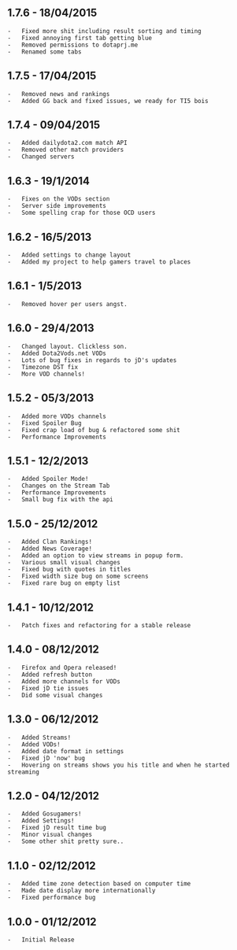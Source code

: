 ## 1.7.6 - 18/04/2015
    -   Fixed more shit including result sorting and timing
    -   Fixed annoying first tab getting blue
    -   Removed permissions to dotaprj.me
    -   Renamed some tabs
## 1.7.5 - 17/04/2015
    -   Removed news and rankings
    -   Added GG back and fixed issues, we ready for TI5 bois
## 1.7.4 - 09/04/2015
    -   Added dailydota2.com match API
    -   Removed other match providers
    -   Changed servers
## 1.6.3 - 19/1/2014
    -   Fixes on the VODs section
    -   Server side improvements
    -   Some spelling crap for those OCD users
## 1.6.2 - 16/5/2013
    -   Added settings to change layout
    -   Added my project to help gamers travel to places
## 1.6.1 - 1/5/2013
    -   Removed hover per users angst.
## 1.6.0 - 29/4/2013
    -   Changed layout. Clickless son.
    -   Added Dota2Vods.net VODs
    -   Lots of bug fixes in regards to jD's updates
    -   Timezone DST fix
    -   More VOD channels!
## 1.5.2 - 05/3/2013
    -   Added more VODs channels
    -   Fixed Spoiler Bug
    -   Fixed crap load of bug & refactored some shit
    -   Performance Improvements
## 1.5.1 - 12/2/2013
    -   Added Spoiler Mode!
    -   Changes on the Stream Tab
    -   Performance Improvements
    -   Small bug fix with the api
## 1.5.0 - 25/12/2012 
    -   Added Clan Rankings!
    -   Added News Coverage!
    -   Added an option to view streams in popup form.
    -   Various small visual changes
    -   Fixed bug with quotes in titles
    -   Fixed width size bug on some screens
    -   Fixed rare bug on empty list
## 1.4.1 - 10/12/2012 
    -   Patch fixes and refactoring for a stable release
## 1.4.0 - 08/12/2012 
    -   Firefox and Opera released!
    -   Added refresh button
    -   Added more channels for VODs
    -   Fixed jD tie issues
    -   Did some visual changes
## 1.3.0 - 06/12/2012 
    -   Added Streams!
    -   Added VODs!
    -   Added date format in settings
    -   Fixed jD 'now' bug
    -   Hovering on streams shows you his title and when he started streaming
## 1.2.0 - 04/12/2012 
    -   Added Gosugamers!
    -   Added Settings!
    -   Fixed jD result time bug
    -   Minor visual changes
    -   Some other shit pretty sure..
## 1.1.0 - 02/12/2012 
    -   Added time zone detection based on computer time
    -   Made date display more internationally
    -   Fixed performance bug
## 1.0.0 - 01/12/2012 
    -   Initial Release